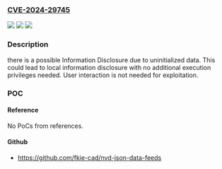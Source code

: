 ### [CVE-2024-29745](https://cve.mitre.org/cgi-bin/cvename.cgi?name=CVE-2024-29745)
![](https://img.shields.io/static/v1?label=Product&message=Android&color=blue)
![](https://img.shields.io/static/v1?label=Version&message=%3D%20Android%20kernel%20&color=brighgreen)
![](https://img.shields.io/static/v1?label=Vulnerability&message=Information%20disclosure&color=brighgreen)

### Description

there is a possible Information Disclosure due to uninitialized data. This could lead to local information disclosure with no additional execution privileges needed. User interaction is not needed for exploitation.

### POC

#### Reference
No PoCs from references.

#### Github
- https://github.com/fkie-cad/nvd-json-data-feeds

